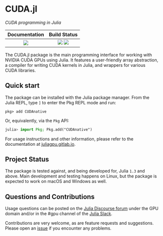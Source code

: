 # CUDA.jl

*CUDA programming in Julia*

| **Documentation**                     | **Build Status**                                              |
|:-------------------------------------:|:-------------------------------------------------------------:|
| [![][docs-latest-img]][docs-latest-url] | [![][gitlab-img]][gitlab-url] [![][codecov-img]][codecov-url] |

[docs-latest-img]: https://img.shields.io/badge/docs-latest-blue.svg
[docs-latest-url]: https://juliagpu.gitlab.io/CUDA.jl/

[gitlab-img]: https://gitlab.com/JuliaGPU/CUDA.jl/badges/master/pipeline.svg
[gitlab-url]: https://gitlab.com/JuliaGPU/CUDA.jl/commits/master

[codecov-img]: https://codecov.io/gh/JuliaGPU/CUDA.jl/branch/master/graph/badge.svg
[codecov-url]: https://codecov.io/gh/JuliaGPU/CUDA.jl

The CUDA.jl package is the main programming interface for working with NVIDIA CUDA GPUs
using Julia. It features a user-friendly array abstraction, a compiler for writing CUDA
kernels in Julia, and wrappers for various CUDA libraries.


## Quick start

The package can be installed with the Julia package manager.
From the Julia REPL, type `]` to enter the Pkg REPL mode and run:

```
pkg> add CUDAnative
```

Or, equivalently, via the `Pkg` API:

```julia
julia> import Pkg; Pkg.add("CUDAnative")
```

For usage instructions and other information, please refer to the documentation at
[juliagpu.gitlab.io](https://juliagpu.gitlab.io/CUDA.jl/).


## Project Status

The package is tested against, and being developed for, Julia `1.3` and above. Main
development and testing happens on Linux, but the package is expected to work on macOS and
Windows as well.


## Questions and Contributions

Usage questions can be posted on the [Julia Discourse
forum](https://discourse.julialang.org/c/domain/gpu) under the GPU domain and/or in the #gpu
channel of the [Julia Slack](https://julialang.org/community/).

Contributions are very welcome, as are feature requests and suggestions. Please open an
[issue](https://github.com/JuliaGPU/CUDAnative.jl/issues) if you encounter any problems.

